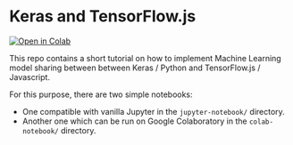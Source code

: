 # Keras and TensorFlow.js

[![Open in Colab](https://colab.research.google.com/assets/colab-badge.svg)](https://colab.research.google.com/github/bwv988/keras-tensorflowjs-tests/blob/master/colab-notebook/keras_tfjs.ipynb)

This repo contains a short tutorial on how to implement Machine Learning model sharing between between Keras / Python and TensorFlow.js / Javascript.

For this purpose, there are two simple notebooks:

* One compatible with vanilla Jupyter in the `jupyter-notebook/` directory.
* Another one which can be run on Google Colaboratory in the `colab-notebook/` directory.